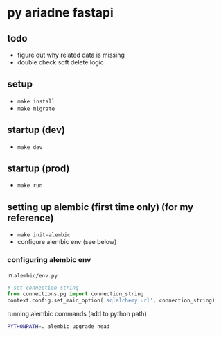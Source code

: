 # py ariadne fastapi

## todo

- figure out why related data is missing
- double check soft delete logic

## setup

- `make install`
- `make migrate`

## startup (dev)

- `make dev`

## startup (prod)

- `make run`

## setting up alembic (first time only) (for my reference)

- `make init-alembic`
- configure alembic env (see below)

### configuring alembic env

in `alembic/env.py`

```py
# set connection string
from connections.pg import connection_string
context.config.set_main_option('sqlalchemy.url', connection_string)
```

running alembic commands (add to python path)

```bash
PYTHONPATH=. alembic upgrade head
```
